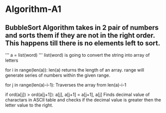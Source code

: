 # Algorithm-A1
## BubbleSort Algorithm takes in 2 pair of numbers and sorts them if they are not in the right order. This happens till there is no elements left to sort.

'''
a = list(word)
'''
list(word) is going to convert the string into array of letters

 for i in range(len(a)):
len(a) returns the length of an array. range will generate series of numbers within the given range.

 for j in range(len(a)-i-1):
Traverses the array from len(a)-i-1

 if ord(a[j]) > ord(a[j+1]):
   a[j], a[j+1] = a[j+1], a[j]
Finds decimal value of charactars in ASCII table and checks if the decimal value is greater then the letter value to the right.



